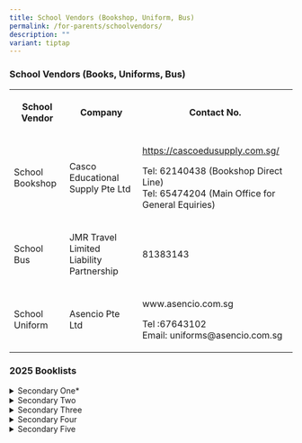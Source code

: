 ```yaml
---
title: School Vendors (Bookshop, Uniform, Bus)
permalink: /for-parents/schoolvendors/
description: ""
variant: tiptap
---
```

<h3>School Vendors (Books, Uniforms, Bus)</h3>
<table style="minWidth: 75px">
<colgroup>
<col>
<col>
<col>
</colgroup>
<tbody>
<tr>
<th rowspan="1" colspan="1">
<p><strong>School Vendor</strong>
</p>
</th>
<th rowspan="1" colspan="1">
<p><strong>Company</strong>
</p>
</th>
<th rowspan="1" colspan="1">
<p><strong>Contact</strong>  <strong>No.</strong>
</p>
</th>
</tr>
<tr>
<td rowspan="1" colspan="1">
<p>School Bookshop</p>
</td>
<td rowspan="1" colspan="1">
<p>Casco Educational Supply Pte Ltd</p>
</td>
<td rowspan="1" colspan="1">
<p><a href="https://cascoedusupply.com.sg/" rel="noopener nofollow" target="_blank">https://cascoedusupply.com.sg/</a>
</p>
<p>Tel: 62140438 (Bookshop Direct Line)
<br>Tel: 65474204 (Main Office for General Equiries)</p>
</td>
</tr>
<tr>
<td rowspan="1" colspan="1">
<p>School Bus</p>
</td>
<td rowspan="1" colspan="1">
<p>JMR Travel Limited Liability Partnership</p>
</td>
<td rowspan="1" colspan="1">
<p>81383143</p>
</td>
</tr>
<tr>
<td rowspan="1" colspan="1">
<p>School Uniform</p>
</td>
<td rowspan="1" colspan="1">
<p>Asencio Pte Ltd</p>
</td>
<td rowspan="1" colspan="1">
<p><a rel="noopener noreferrer nofollow" target="_blank">www.asencio.com.sg</a>
</p>
<p>Tel :67643102
<br>Email: <a rel="noopener noreferrer nofollow" target="_blank">uniforms@asencio.com.sg</a>
</p>
</td>
</tr>
</tbody>
</table>
<h3>2025 Booklists</h3>
<div data-type="detailGroup" class="isomer-accordion isomer-accordion-white">
<details class="isomer-details">
<summary>Secondary One*</summary>
<div data-type="detailsContent" class="isomer-details-content">
<p>* Secondary One 2025 booklist will be uploaded in December.</p>
</div>
</details>
<details class="isomer-details">
<summary>Secondary Two</summary>
<div data-type="detailsContent" class="isomer-details-content">
<p><a href="/files/BOOKSHOP MATTERS/2025 booklists/LVSS_Sec_2_2025_Booklist.pdf" rel="noopener nofollow" target="_blank">Sec 2 G3/G2/G1</a>
</p>
</div>
</details>
<details class="isomer-details">
<summary>Secondary Three</summary>
<div data-type="detailsContent" class="isomer-details-content">
<p><a href="/files/BOOKSHOP MATTERS/2025 booklists/LVSS_Sec_3E_2025_Booklist.pdf" rel="noopener nofollow" target="_blank">Sec 3 Express</a>
</p>
<p><a href="/files/BOOKSHOP MATTERS/2025 booklists/LVSS_Sec_3NA_2025_Booklist.pdf" rel="noopener nofollow" target="_blank">Sec 3 Normal Academic</a>
</p>
<p><a href="/files/BOOKSHOP MATTERS/2025 booklists/LVSS_Sec_3NT_2025_Booklist.pdf" rel="noopener nofollow" target="_blank">Sec 3 Normal Technical</a>
</p>
</div>
</details>
<details class="isomer-details">
<summary>Secondary Four</summary>
<div data-type="detailsContent" class="isomer-details-content">
<p><a href="/files/BOOKSHOP MATTERS/2025 booklists/LVSS_Sec_4E_2025_Booklist.pdf" rel="noopener noreferrer nofollow" target="_blank">Sec 4 Express</a>
</p>
<p><a href="/files/BOOKSHOP MATTERS/2025 booklists/LVSS_Sec_4NA_2025_Booklist.pdf" rel="noopener noreferrer nofollow" target="_blank">Sec 4 Normal Academic</a>
</p>
<p><a href="/files/BOOKSHOP MATTERS/2025 booklists/LVSS_Sec_4NT_2025_Booklist.pdf" rel="noopener noreferrer nofollow" target="_blank">Sec 4 Normal Technical</a>
</p>
</div>
</details>
<details class="isomer-details">
<summary>Secondary Five</summary>
<div data-type="detailsContent" class="isomer-details-content">
<p><a href="/files/BOOKSHOP MATTERS/2025 booklists/LVSS_Sec_5NA_2025_Booklist.pdf" rel="noopener noreferrer nofollow" target="_blank">Sec 5 Normal Academic</a>
</p>
</div>
</details>
</div>
<p></p>